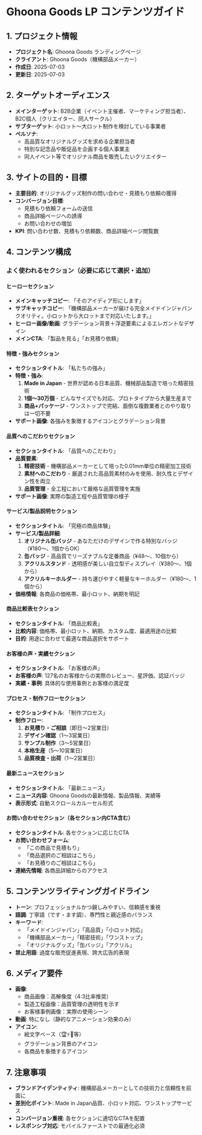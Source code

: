 # Ghoona Goods LP コンテンツガイド

## 1. プロジェクト情報
- **プロジェクト名**: Ghoona Goods ランディングページ
- **クライアント**: Ghoona Goods（機構部品メーカー）
- **作成日**: 2025-07-03
- **更新日**: 2025-07-03

## 2. ターゲットオーディエンス
- **メインターゲット**: B2B企業（イベント主催者、マーケティング担当者）、B2C個人（クリエイター、同人サークル）
- **サブターゲット**: 小ロット～大ロット制作を検討している事業者
- **ペルソナ**: 
  - 高品質なオリジナルグッズを求める企業担当者
  - 特別な記念品や販促品を企画する個人事業主
  - 同人イベント等でオリジナル商品を販売したいクリエイター

## 3. サイトの目的・目標
- **主要目的**: オリジナルグッズ制作の問い合わせ・見積もり依頼の獲得
- **コンバージョン目標**: 
  - 見積もり依頼フォームの送信
  - 商品詳細ページへの誘導
  - お問い合わせの増加
- **KPI**: 問い合わせ数、見積もり依頼数、商品詳細ページ閲覧数

## 4. コンテンツ構成

### よく使われるセクション（必要に応じて選択・追加）

#### ヒーローセクション
- **メインキャッチコピー**: 「そのアイディア形にします」
- **サブキャッチコピー**: 「機構部品メーカーが届ける完全メイドインジャパンクオリティ。小ロットから大ロットまで対応いたします。」
- **ヒーロー画像/動画**: グラデーション背景＋浮遊要素によるエレガントなデザイン
- **メインCTA**: 「製品を見る」「お見積り依頼」

#### 特徴・強みセクション
- **セクションタイトル**: 「私たちの強み」
- **特徴・強み**: 
  1. **Made in Japan** - 世界が認める日本品質、機械部品製造で培った精密技術
  2. **1個〜30万個** - どんなサイズでも対応、プロトタイプから大量生産まで
  3. **商品+パッケージ** - ワンストップで完結、面倒な複数業者とのやり取りは一切不要
- **サポート画像**: 各強みを象徴するアイコンとグラデーション背景

#### 品質へのこだわりセクション
- **セクションタイトル**: 「品質へのこだわり」
- **品質要素**:
  1. **精密技術** - 機構部品メーカーとして培った0.01mm単位の精密加工技術
  2. **素材へのこだわり** - 厳選された高品質素材のみを使用、耐久性とデザイン性を両立
  3. **品質管理** - 全工程において厳格な品質管理を実施
- **サポート画像**: 実際の製造工程や品質管理の様子

#### サービス/製品説明セクション
- **セクションタイトル**: 「究極の商品体験」
- **サービス/製品詳細**: 
  1. **オリジナル缶バッジ** - あなただけのデザインで作る特別なバッジ（¥180〜、1個からOK）
  2. **缶バッジ** - 高品質でリーズナブルな定番商品（¥48〜、10個から）
  3. **アクリルスタンド** - 透明感が美しい自立型ディスプレイ（¥380〜、1個から）
  4. **アクリルキーホルダー** - 持ち運びやすく軽量なキーホルダー（¥180〜、1個から）
- **価格情報**: 各商品の価格帯、最小ロット、納期を明記

#### 商品比較表セクション
- **セクションタイトル**: 「商品比較表」
- **比較内容**: 価格帯、最小ロット、納期、カスタム度、最適用途の比較
- **目的**: 用途に合わせて最適な商品選択をサポート

#### お客様の声・実績セクション
- **セクションタイトル**: 「お客様の声」
- **お客様の声**: 127名のお客様からの実際のレビュー、星評価、認証バッジ
- **実績・事例**: 具体的な使用事例とお客様の満足度

#### プロセス・制作フローセクション
- **セクションタイトル**: 「制作プロセス」
- **制作フロー**:
  1. **お見積り・ご相談**（即日〜2営業日）
  2. **デザイン確認**（1〜3営業日）
  3. **サンプル制作**（3〜5営業日）
  4. **本格生産**（5〜10営業日）
  5. **品質検査・出荷**（1〜2営業日）

#### 最新ニュースセクション
- **セクションタイトル**: 「最新ニュース」
- **ニュース内容**: Ghoona Goodsの最新情報、製品情報、実績等
- **表示形式**: 自動スクロールカルーセル形式

#### お問い合わせセクション（各セクション内CTA含む）
- **セクションタイトル**: 各セクションに応じたCTA
- **お問い合わせフォーム**: 
  - 「この商品で見積もり」
  - 「商品選択のご相談はこちら」
  - 「お見積りのご相談はこちら」
- **連絡先情報**: 各商品詳細からのアクセス

## 5. コンテンツライティングガイドライン
- **トーン**: プロフェッショナルかつ親しみやすい、信頼感を重視
- **語調**: 丁寧語（です・ます調）、専門性と親近感のバランス
- **キーワード**: 
  - 「メイドインジャパン」「高品質」「小ロット対応」
  - 「機構部品メーカー」「精密技術」「ワンストップ」
  - 「オリジナルグッズ」「缶バッジ」「アクリル」
- **禁止用語**: 過度な販売促進表現、誇大広告的表現

## 6. メディア要件
- **画像**: 
  - 商品画像：高解像度（4:3比率推奨）
  - 製造工程画像：品質管理の透明性を示す
  - お客様事例画像：実際の使用シーン
- **動画**: 特になし（静的なアニメーション効果のみ）
- **アイコン**: 
  - 絵文字ベース（🏆⚡🎨等）
  - グラデーション背景のアイコン
  - 各商品を象徴するアイコン

## 7. 注意事項
- **ブランドアイデンティティ**: 機構部品メーカーとしての技術力と信頼性を前面に
- **差別化ポイント**: Made in Japan品質、小ロット対応、ワンストップサービス
- **コンバージョン重視**: 各セクションに適切なCTAを配置
- **レスポンシブ対応**: モバイルファーストでの最適化必須